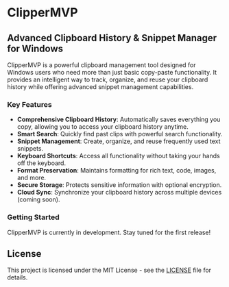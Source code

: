 # ClipperMVP

## Advanced Clipboard History & Snippet Manager for Windows

ClipperMVP is a powerful clipboard management tool designed for Windows users who need more than just basic copy-paste functionality. It provides an intelligent way to track, organize, and reuse your clipboard history while offering advanced snippet management capabilities.

### Key Features

- **Comprehensive Clipboard History**: Automatically saves everything you copy, allowing you to access your clipboard history anytime.
- **Smart Search**: Quickly find past clips with powerful search functionality.
- **Snippet Management**: Create, organize, and reuse frequently used text snippets.
- **Keyboard Shortcuts**: Access all functionality without taking your hands off the keyboard.
- **Format Preservation**: Maintains formatting for rich text, code, images, and more.
- **Secure Storage**: Protects sensitive information with optional encryption.
- **Cloud Sync**: Synchronize your clipboard history across multiple devices (coming soon).

### Getting Started

ClipperMVP is currently in development. Stay tuned for the first release!

## License

This project is licensed under the MIT License - see the [LICENSE](LICENSE) file for details.

